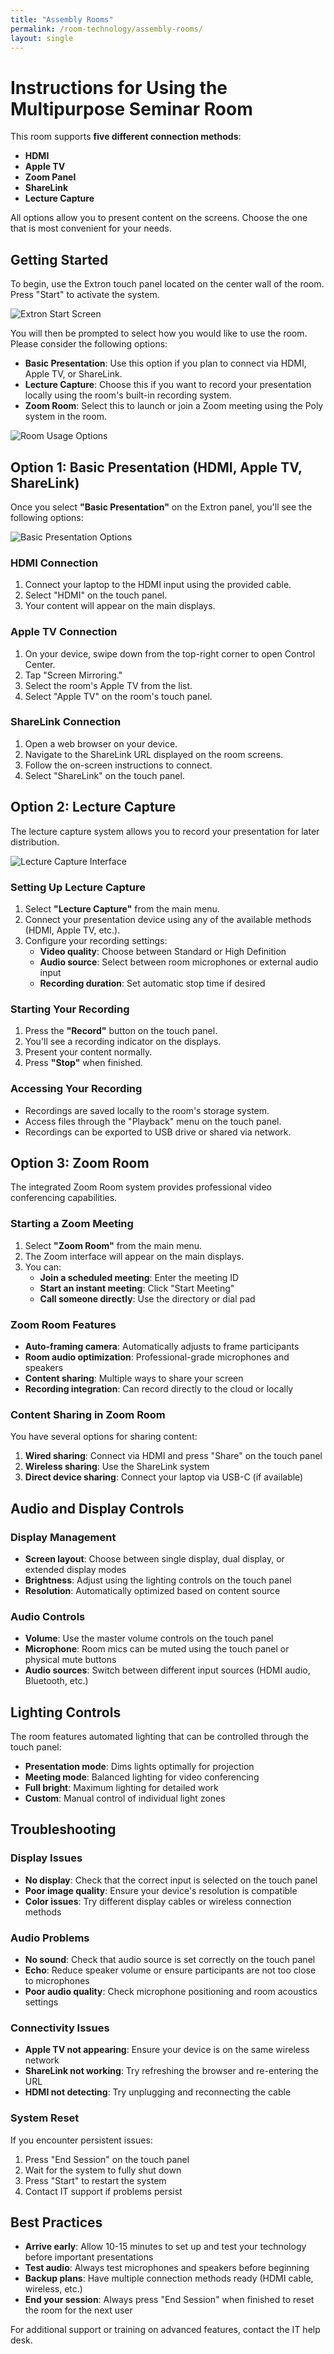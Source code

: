 ```yaml
---
title: "Assembly Rooms"
permalink: /room-technology/assembly-rooms/
layout: single
---
```


# Instructions for Using the Multipurpose Seminar Room

This room supports **five different connection methods**:

- **HDMI**
- **Apple TV**
- **Zoom Panel**
- **ShareLink**
- **Lecture Capture**

All options allow you to present content on the screens. Choose the one that is most convenient for your needs.

## Getting Started

To begin, use the Extron touch panel located on the center wall of the room.
Press "Start" to activate the system.

![Extron Start Screen](/assets/images/room-technology/assembly-rooms/Assembly-start-screen.png)

You will then be prompted to select how you would like to use the room. Please consider the following options:

- **Basic Presentation**: Use this option if you plan to connect via HDMI, Apple TV, or ShareLink.
- **Lecture Capture**: Choose this if you want to record your presentation locally using the room's built-in recording system.
- **Zoom Room**: Select this to launch or join a Zoom meeting using the Poly system in the room.

![Room Usage Options](/assets/images/room-technology/assembly-rooms/Assembly-options.png)

## Option 1: Basic Presentation (HDMI, Apple TV, ShareLink)

Once you select **"Basic Presentation"** on the Extron panel, you'll see the following options:

![Basic Presentation Options](/assets/images/room-technology/assembly-rooms/basic-presentation-options.png)

### HDMI Connection

1. Connect your laptop to the HDMI input using the provided cable.
2. Select "HDMI" on the touch panel.
3. Your content will appear on the main displays.

### Apple TV Connection

1. On your device, swipe down from the top-right corner to open Control Center.
2. Tap "Screen Mirroring."
3. Select the room's Apple TV from the list.
4. Select "Apple TV" on the room's touch panel.

### ShareLink Connection

1. Open a web browser on your device.
2. Navigate to the ShareLink URL displayed on the room screens.
3. Follow the on-screen instructions to connect.
4. Select "ShareLink" on the touch panel.

## Option 2: Lecture Capture

The lecture capture system allows you to record your presentation for later distribution.

![Lecture Capture Interface](/assets/images/room-technology/assembly-rooms/lecture-mode.png)

### Setting Up Lecture Capture

1. Select **"Lecture Capture"** from the main menu.
2. Connect your presentation device using any of the available methods (HDMI, Apple TV, etc.).
3. Configure your recording settings:
   - **Video quality**: Choose between Standard or High Definition
   - **Audio source**: Select between room microphones or external audio input
   - **Recording duration**: Set automatic stop time if desired

### Starting Your Recording

1. Press the **"Record"** button on the touch panel.
2. You'll see a recording indicator on the displays.
3. Present your content normally.
4. Press **"Stop"** when finished.

### Accessing Your Recording

- Recordings are saved locally to the room's storage system.
- Access files through the "Playback" menu on the touch panel.
- Recordings can be exported to USB drive or shared via network.

## Option 3: Zoom Room

The integrated Zoom Room system provides professional video conferencing capabilities.

### Starting a Zoom Meeting

1. Select **"Zoom Room"** from the main menu.
2. The Zoom interface will appear on the main displays.
3. You can:
   - **Join a scheduled meeting**: Enter the meeting ID
   - **Start an instant meeting**: Click "Start Meeting"
   - **Call someone directly**: Use the directory or dial pad

### Zoom Room Features

- **Auto-framing camera**: Automatically adjusts to frame participants
- **Room audio optimization**: Professional-grade microphones and speakers
- **Content sharing**: Multiple ways to share your screen
- **Recording integration**: Can record directly to the cloud or locally

### Content Sharing in Zoom Room

You have several options for sharing content:

1. **Wired sharing**: Connect via HDMI and press "Share" on the touch panel
2. **Wireless sharing**: Use the ShareLink system
3. **Direct device sharing**: Connect your laptop via USB-C (if available)

## Audio and Display Controls

### Display Management

- **Screen layout**: Choose between single display, dual display, or extended display modes
- **Brightness**: Adjust using the lighting controls on the touch panel
- **Resolution**: Automatically optimized based on content source

### Audio Controls

- **Volume**: Use the master volume controls on the touch panel
- **Microphone**: Room mics can be muted using the touch panel or physical mute buttons
- **Audio sources**: Switch between different input sources (HDMI audio, Bluetooth, etc.)

## Lighting Controls

The room features automated lighting that can be controlled through the touch panel:

- **Presentation mode**: Dims lights optimally for projection
- **Meeting mode**: Balanced lighting for video conferencing
- **Full bright**: Maximum lighting for detailed work
- **Custom**: Manual control of individual light zones

## Troubleshooting

### Display Issues
- **No display**: Check that the correct input is selected on the touch panel
- **Poor image quality**: Ensure your device's resolution is compatible
- **Color issues**: Try different display cables or wireless connection methods

### Audio Problems
- **No sound**: Check that audio source is set correctly on the touch panel
- **Echo**: Reduce speaker volume or ensure participants are not too close to microphones
- **Poor audio quality**: Check microphone positioning and room acoustics settings

### Connectivity Issues
- **Apple TV not appearing**: Ensure your device is on the same wireless network
- **ShareLink not working**: Try refreshing the browser and re-entering the URL
- **HDMI not detecting**: Try unplugging and reconnecting the cable

### System Reset
If you encounter persistent issues:
1. Press "End Session" on the touch panel
2. Wait for the system to fully shut down
3. Press "Start" to restart the system
4. Contact IT support if problems persist

## Best Practices

- **Arrive early**: Allow 10-15 minutes to set up and test your technology before important presentations
- **Test audio**: Always test microphones and speakers before beginning
- **Backup plans**: Have multiple connection methods ready (HDMI cable, wireless, etc.)
- **End your session**: Always press "End Session" when finished to reset the room for the next user

For additional support or training on advanced features, contact the IT help desk.
